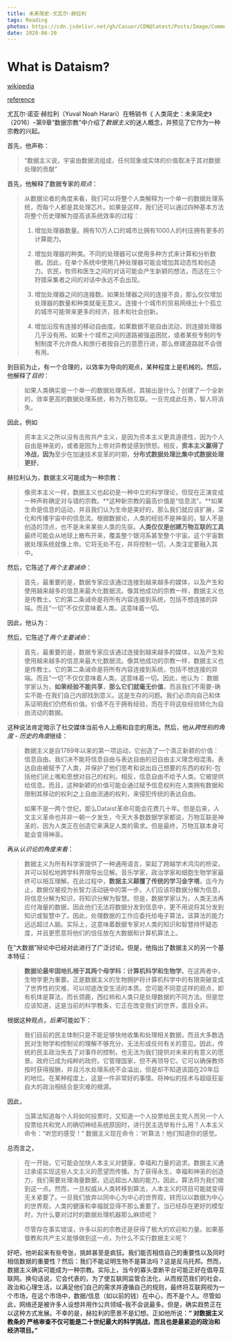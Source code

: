 ```yaml
---
title: 未来简史-尤瓦尔·赫拉利
tags: Reading
photos: https://cdn.jsdelivr.net/gh/Casuor/CDN@latest/Posts/Image/Common/xiangxiang.jpg
date: 2020-06-20
---
```


# What is Dataism?

[wikipedia](https://en.wikipedia.org/wiki/Dataism)

[reference](https://theteknologist.wordpress.com/2018/10/14/what-is-dataism/)


尤瓦尔·诺亚·赫拉利（Yuval Noah Harari）在畅销书《 人类简史：未来简史》（2016）–第9章“数据宗教”中介绍了*数据主义*的迷人概念，并预见了它作为一种宗教的兴起。


首先，他声称：

> “数据主义说，宇宙由数据流组成，任何现象或实体的价值取决于其对数据处理的贡献”

首先，他解释了数据专家的*观点*：

> 从数据论者的角度来看，我们可以将整个人类解释为一个单一的数据处理系统，而每个人都是其处理芯片。如果是这样，我们还可以通过四种基本方法将整个历史理解为提高该系统效率的过程：
>
> 1. 增加处理器数量。拥有10万人口的城市比拥有1000人的村庄拥有更多的计算能力。
>
> 2. 增加处理器的种类。不同的处理器可以使用多种方式来计算和分析数据。因此，在单个系统中使用几种处理器可能会增加其动态性和创造力。农民，牧师和医生之间的对话可能会产生新颖的想法，而这在三个狩猎采集者之间的对话中永远不会出现。
> 3. 增加处理器之间的连接数。如果处理器之间的连接不良，那么仅仅增加处理器的数量和种类就毫无意义。连接十个城市的贸易网络比十个孤立的城市可能带来更多的经济，技术和社会创新。
> 4. 增加沿现有连接的移动自由度。如果数据不能自由流动，则连接处理器几乎没有用。如果十个城市之间的道路被强盗困扰，或者某些专制的专制制度不允许商人和旅行者按自己的意愿行进，那么修建道路就不会很有用。

到目前为止，有一个合理的，以效率为导向的观点，某种程度上是机械的。然后，他解释了*目的*：

> 如果人类确实是一个单一的数据处理系统，其输出是什么？创建了一个全新的，效率更高的数据处理系统，称为万物互联。一旦完成此任务，智人将消失。

因此，例如

> 资本主义之所以没有击败共产主义，是因为资本主义更具道德性，因为个人自由是神圣的，或者是因为上帝对异教徒感到愤怒。相反，**资本主义赢得了冷战，因为**至少在加速技术变革的时期，**分布式数据处理比集中式数据处理更好**。

赫拉利认为，数据主义可能成为一种宗教：

> 像资本主义一样，数据主义也起初是一种中立的科学理论，但现在正演变成一种声称确定对与错的宗教。**这种新宗教的最高价值是“信息流”。**如果生命是信息的运动，并且我们认为生命是美好的，那么我们就应该扩展，深化和传播宇宙中的信息流。根据数据论，人类的经验不是神圣的，智人不是创造的顶点，也不是未来某些人类的先驱。**人类仅仅是创建万物互联的工具**最终可能会从地球上散布开来，覆盖整个银河系甚至整个宇宙。这个宇宙数据处理系统就像上帝。它将无处不在，并将控制一切，人类注定要融入其中。

然后，它陈述了*两个主要诫命*：

> 首先，最重要的是，数据专家应该通过连接到越来越多的媒体，以及产生和使用越来越多的信息来最大化数据流。像其他成功的宗教一样，数据主义也是传教士。它的第二条诫命是将所有内容连接到系统，包括不想连接的异端。而且“一切”不仅仅意味着人类。这意味着一切。

因此，他认为：

然后，它陈述了*两个主要诫命*：
​
> 首先，最重要的是，数据专家应该通过连接到越来越多的媒体，以及产生和使用越来越多的信息来最大化数据流。像其他成功的宗教一样，数据主义也是传教士。它的第二条诫命是将所有内容连接到系统，包括不想连接的异端。而且“一切”不仅仅意味着人类。这意味着一切。
​
因此，他认为：
> 数据学家认为，**如果经验不能共享**，**那么它们就毫无价值**，而且我们不需要-确实不能-在我们自己内部找到意义。这是生存的问题。我们必须向自己和体系证明我们仍然有价值。价值不在于拥有经验，而在于将这些经验转化为自由流动的数据。

这种说法肯定暗示了社交媒体当前令人上瘾和自恋的用法。然后，他从*跨性别的角度* - *历史的角度*继续：

> 数据主义是自1789年以来的第一项运动，它创造了一个真正新颖的价值：信息自由。我们决不能将信息自由与表达自由的旧自由主义理念相混淆。表达自由被赋予了人类，并保护了他们思考和说出自己想要的东西的权利-包括他们闭上嘴和思想对自己的权利。相反，信息自由不给予人类。它被提供给信息。而且，这种新颖的价值可能会通过赋予信息权利在人类拥有数据和限制其移动的权利之上自由流通的权利，来侵犯传统的表达自由。
>
> 如果不是一两个世纪，那么Dataist革命可能会花费几十年。但是后来，人文主义革命也并非一朝一夕发生，今天大多数数据学家都说，万物互联是神圣的，因为人类正在创造它来满足人类的需求。但是最终，万物互联本身可能会变得神圣。

再从*认识论的角度来看*：

> 数据主义为所有科学家提供了一种通用语言，架起了跨越学术鸿沟的桥梁，并可以轻松地跨学科界限导出见解。音乐学家，政治学家和细胞生物学家最终可以相互理解。在此过程中，**数据主义颠覆了传统的学习金字塔**。迄今为止，数据仅被视为长智力活动链中的第一步。人们应该将数据分解为信息，将信息分解为知识，将知识分解为智慧。但是，数据学家认为，人类无法再应付海量的数据，因此他们无法将数据分发到信息中，更不用说将其分发到知识或智慧中了。因此，处理数据的工作应委托给电子算法，该算法的能力远远超过人脑。实际上，这意味着数据专家对人类的知识和智慧持怀疑态度，并且更愿意将他们的信任放在大数据和计算机算法上。

在“大数据”辩论中已经对此进行了广泛讨论。但是，他指出了数据主义的另一个基本特征：

> **数据论最牢固地扎根于其两个母学科：计算机科学和生物学**。在这两者中，生物学更为重要。正是数据主义的生物拥护将计算机科学中的有限突破变成了世界性的灾难，可以彻底改变生活的本质。您可能不同意这样的观点，即有机体是算法，而长颈鹿，西红柿和人类只是处理数据的不同方法。但是您应该知道，这是当前的科学教条，它正在改变我们的世界，面目全非。

根据这种观点，*后果*可能如下：

> 我们目前的民主体制只是不能足够快地收集和处理相关数据，而且大多数选民对生物学和控制论的理解不够充分，无法形成任何有关的意见。因此，传统的民主政治失去了对事件的控制，也无法为我们提供对未来的有意义的愿景。政府已成为纯粹的政府。它管理国家，但不再领导它。它可以确保教师按时获得报酬，并且污水处理系统不会溢出，但是却不知道该国在20年后的地位。在某种程度上，这是一件非常好的事情。将神似的技术与超级狂妄自大的政治相结合是灾难的根源。

因此，

> 当算法知道每个人将如何投票时，又知道一个人投票给民主党人而另一个人投票给共和党人的确切神经系统原因时，进行民主选举有什么用？人本主义命令：“听您的感受！” 数据主义现在命令：'听算法！他们知道你的感觉。

总而言之，

> 在一开始，它可能会加快人本主义对健康，幸福和力量的追求。数据主义通过承诺实现这些人文主义的愿望而传播。为了获得永生，幸福和神圣的创造力，我们需要处理海量数据，远远超出人脑的能力。因此，算法将为我们做到这一点。然而，一旦权威从人类转移到算法，人本主义的项目可能就变得无关紧要了。一旦我们放弃以同中心为中心的世界观，转而以以数据为中心的世界观，人类的健康和幸福就显得不那么重要了。当已经存在更好的模型时，为什么要对过时的数据处理机器那么麻烦呢？
>
> 
>
> 尽管存在事实错误，许多以前的宗教还是获得了极大的欢迎和力量。如果基督教和共产主义能够做到这一点，为什么不实行数据主义呢？

好吧，他听起来有些夸张，挑衅甚至是疯狂。我们能否相信自己的重要性以及同时相信数据的重要性？然后：我们不能证明生物不是算法吗？这是反乌托邦。然而，数据主义确实可能成为一种宗教。实际上，当今的寡头垄断平台可能正好在倡导互联网。换句话说，它会代表的，为了使互联网监管合法化，从而规范我们的社会，政治和心理生活，以满足他们自己的需求并遵循自己的规则，最终将互联网视为一个市场，在这个市场中，数据/信息（如以前的钱）在中心，而不是个人。尽管如此，网络还是被许多人设想并用作公共领域–我不会说最多。但是，确实趋势正在以这种方式发展。不幸的是，赫拉利的愿景不是幻想。正如他所说：**“ 对数据主义教条的 严格审查不仅可能是二十世纪最大的科学挑战，而且也是最紧迫的政治和经济项目。”**
